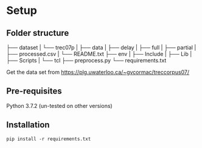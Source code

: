 # Setup

## Folder structure

├── dataset
|  └── trec07p
|     ├── data
|     ├── delay
|     ├── full
|     ├── partial
|     ├── processed.csv
|     └── README.txt
├── env
|  ├── Include
|  ├── Lib
|  ├── Scripts
|  └── tcl
├── preprocess.py
└── requirements.txt

Get the data set from https://plg.uwaterloo.ca/~gvcormac/treccorpus07/

## Pre-requisites

Python 3.7.2 (un-tested on other versions)

## Installation

```
pip install -r requirements.txt
```